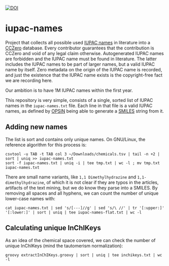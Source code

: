 [![DOI](https://zenodo.org/badge/DOI/10.5281/zenodo.14965761.svg)](https://doi.org/10.5281/zenodo.14965761)

# iupac-names

Project that collects all possible used [IUPAC names](https://en.wikipedia.org/wiki/IUPAC_nomenclature_of_chemistry)
in literature into a [CCZero](https://creativecommons.org/public-domain/cc0/) database. Every
contributor guarantees that the contribution is CCZero and void of any legal claim otherwise.
Autogenerated IUPAC names are forbidden and the IUPAC name must be found in literature. The latter
includes the IUPAC names to be part of larger names, but a valid IUPAC name by itself.
Zero metadata on the origin of the IUPAC name is recorded, and just the existence that the
IUPAC name exists is the copyright-free fact we are recording here.

Our ambition is to have 1M IUPAC names within the first year.

This repository is very simple, consists of a single, sorted list of IUPAC names in the `iupac-names.txt` file.
Each line in that file is a valid IUPAC names, as defined by [OPSIN](https://opsin.ch.cam.ac.uk/)
being able to generate a [SMILES](https://en.wikipedia.org/wiki/Simplified_Molecular_Input_Line_Entry_System)
string from it.

## Adding new names

The list is sort and contains only unique names. On GNU/Linux, the reference algorithm for this
process is:

```shell
csvtool -u TAB -t TAB col 3 ~/Downloads/chemicals.tsv | tail -n +2 | sort | uniq >> iupac-names.txt
sort -f iupac-names.txt | uniq -i | tee tmp.txt | wc -l ; mv tmp.txt iupac-names.txt
```

There are small name variants, like `1,1 Dimethylhydrazine` and `1,1-dimethylhydrazine`,
of which it is not clear if they are typos in the articles, artifacts of the text mining,
but we do know they parse into a SMILES. By removing all spaces and all hyphens, we can count
the number of unique lower-case names with:

```shell
cat iupac-names.txt | sed 's/[--‐]//g' | sed 's/\ //' | tr '[:upper:]' '[:lower:]' | sort | uniq | tee iupac-names-flat.txt | wc -l
```

## Calculating unique InChIKeys

As an idea of the chemical space covered, we can check the number of unique InChIKeys (mind the
tautomerism normalization):

```shell
groovy extractInChIKeys.groovy | sort | uniq | tee inchikeys.txt | wc -l
```
